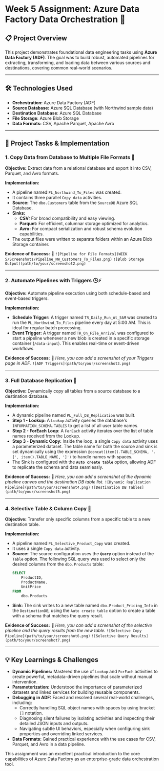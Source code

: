 # Week 5 Assignment: Azure Data Factory Data Orchestration 🚀

## 📋 Project Overview

This project demonstrates foundational data engineering tasks using **Azure Data Factory (ADF)**. The goal was to build robust, automated pipelines for extracting, transforming, and loading data between various sources and destinations, covering common real-world scenarios.

---

## 🛠️ Technologies Used

*   **Orchestration:** Azure Data Factory (ADF)
*   **Source Database:** Azure SQL Database (with Northwind sample data)
*   **Destination Database:** Azure SQL Database
*   **File Storage:** Azure Blob Storage
*   **Data Formats:** CSV, Apache Parquet, Apache Avro

---

## 📂 Project Tasks & Implementation

### 1. Copy Data from Database to Multiple File Formats 📄

**Objective:** Extract data from a relational database and export it into CSV, Parquet, and Avro formats.

**Implementation:**
*   A pipeline named `PL_Northwind_To_Files` was created.
*   It contains three parallel `Copy data` activities.
*   **Source:** The `dbo.Customers` table from the `SourceDB` Azure SQL Database.
*   **Sinks:**
    *   **CSV:** For broad compatibility and easy viewing.
    *   **Parquet:** For efficient, columnar storage optimized for analytics.
    *   **Avro:** For compact serialization and robust schema evolution capabilities.
*   The output files were written to separate folders within an Azure Blob Storage container.

**Evidence of Success:** 📸
`![Pipeline for File Formats](WEEK 5/Screenshots/Pipeline_NW_Customers_To_Files.png)`
`![Blob Storage Output](path/to/your/screenshot2.png)`

---

### 2. Automate Pipelines with Triggers 🕒⚡

**Objective:** Automate pipeline execution using both schedule-based and event-based triggers.

**Implementation:**
*   **Schedule Trigger:** A trigger named `TR_Daily_Run_At_5AM` was created to run the `PL_Northwind_To_Files` pipeline every day at 5:00 AM. This is ideal for regular batch processing.
*   **Event Trigger:** A trigger named `TR_On_File_Arrival` was configured to start a pipeline whenever a new blob is created in a specific storage container (`/data-input`). This enables real-time or event-driven workflows.

**Evidence of Success:** 📸
*Here, you can add a screenshot of your Triggers page in ADF.*
`![ADF Triggers](path/to/your/screenshot3.png)`

---

### 3. Full Database Replication 🔄

**Objective:** Dynamically copy all tables from a source database to a destination database.

**Implementation:**
*   A dynamic pipeline named `PL_Full_DB_Replication` was built.
*   **Step 1 - Lookup:** A `Lookup` activity queries the database's `INFORMATION_SCHEMA.TABLES` to get a list of all user table names.
*   **Step 2 - ForEach Loop:** A `ForEach` activity iterates over the list of table names received from the Lookup.
*   **Step 3 - Dynamic Copy:** Inside the loop, a single `Copy data` activity uses a parameterized dataset. The table name for both the source and sink is set dynamically using the expression `@concat(item().TABLE_SCHEMA, '.[', item().TABLE_NAME, ']')` to handle names with spaces.
*   The Sink is configured with the **`Auto create table`** option, allowing ADF to replicate the schema and data seamlessly.

**Evidence of Success:** 📸
*Here, you can add a screenshot of the dynamic pipeline canvas and the destination DB table list.*
`![Dynamic Replication Pipeline](path/to/your/screenshot4.png)`
`![Destination DB Tables](path/to/your/screenshot5.png)`

---

### 4. Selective Table & Column Copy 🎯

**Objective:** Transfer only specific columns from a specific table to a new destination table.

**Implementation:**
*   A pipeline named `PL_Selective_Product_Copy` was created.
*   It uses a single `Copy data` activity.
*   **Source:** The source configuration uses the **`Query`** option instead of the `Table` option. The following SQL query was used to select only the desired columns from the `dbo.Products` table:
    ```sql
    SELECT
        ProductID,
        ProductName,
        UnitPrice
    FROM
        dbo.Products
    ```
*   **Sink:** The sink writes to a new table named `dbo.Product_Pricing_Info` in the `DestinationDB`, using the `Auto create table` option to create a table with a schema that matches the query result.

**Evidence of Success:** 📸
*Here, you can add a screenshot of the selective pipeline and the query results from the new table.*
`![Selective Copy Pipeline](path/to/your/screenshot6.png)`
`![Selective Query Results](path/to/your/screenshot7.png)`

---

## 💡 Key Learnings & Challenges

*   **Dynamic Pipelines:** Mastered the use of `Lookup` and `ForEach` activities to create powerful, metadata-driven pipelines that scale without manual intervention.
*   **Parameterization:** Understood the importance of parameterized datasets and linked services for building reusable components.
*   **Debugging in ADF:** Faced and resolved several real-world challenges, including:
    *   Correctly handling SQL object names with spaces by using bracket `[]` notation.
    *   Diagnosing silent failures by isolating activities and inspecting their detailed JSON inputs and outputs.
    *   Navigating subtle UI behaviors, especially when configuring sink properties and overriding linked services.
*   **Data Formats:** Gained practical experience with the use cases for CSV, Parquet, and Avro in a data pipeline.

This assignment was an excellent practical introduction to the core capabilities of Azure Data Factory as an enterprise-grade data orchestration tool.
